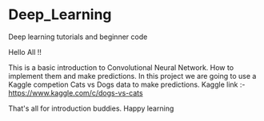 # Deep_Learning
Deep learning tutorials and beginner code

Hello All !!

This is a basic introduction to Convolutional Neural Network. How to implement them and make predictions.
In this project we are going to use a Kaggle competion Cats vs Dogs data to make predictions. 
Kaggle link :- https://www.kaggle.com/c/dogs-vs-cats

That's all for introduction buddies. Happy learning
